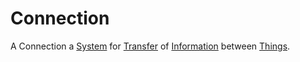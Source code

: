 # Connection

A Connection a [System](60052.md) for [Transfer](404.md) of [Information](60007.md) between [Things](60002.md).
